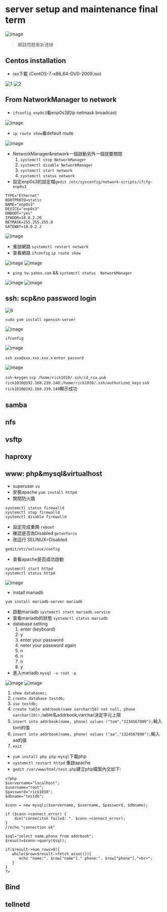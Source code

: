 # server setup and maintenance final term 
![image](https://user-images.githubusercontent.com/62127656/147848323-079665a4-d060-4c3d-83bb-bcec88e969e9.png)
>網路問題重新連線

## Centos installation
* iso下載 (CentOS-7-x86_64-DVD-2009.iso)

![1](https://github.com/cycyucheng1010/NQU/blob/main/Centos7/week2-1.PNG)
![2](https://github.com/cycyucheng1010/NQU/blob/main/Centos7/week2-2.PNG)
## From NatworkManager to network
* ```ifconfig enp0s3```看enp0s3的ip netmask broadcast

![image](https://user-images.githubusercontent.com/62127656/147851039-48b5204f-a13b-46ea-9edd-e532a4f17c04.png)


* ```ip route show```看default route 

![image](https://user-images.githubusercontent.com/62127656/147851033-fc0e4cc9-9465-4108-b02a-6944cfa4f81b.png)
* NetworkManager&network一個啟動另外一個就要關閉
  1. ```systemctl stop NetworkManager ```
  2. ```systemctl disable NetworkManager```
  3. ```systemctl start network```
  4. ```systemctl status network```  
* 設定enp0s3的設定檔```gedit /etc/sysconfig/network-scripts/ifcfg-enp0s3```
```
TYPE="Ethernet"
BOOTPROTO=static
NAME="enp0s3"
DEVICE="enp0s3"
ONBOOT="yes"
IPADDR=10.0.2.20
NETMASK=255.255.255.0
GATEWAY=10.0.2.2

```
![image](https://user-images.githubusercontent.com/62127656/147851449-db8e8ff2-0e0a-4dec-86a4-b311529d33ee.png)

* 重啟網路 ```systemctl restart network```
* 查看網路 ```ifconfig``` ```ip route show```

![image](https://user-images.githubusercontent.com/62127656/147851495-ad2c4929-a05e-4212-b620-1d22f0ca5d80.png)
![image](https://user-images.githubusercontent.com/62127656/147851509-5848628f-9f2d-49c2-890e-43f46da3d92e.png)

* ```ping tw.yahoo.com``` && ```systemctl status  NetworkManager```

![image](https://user-images.githubusercontent.com/62127656/147851535-51fc98f3-dcc9-4653-b760-030b5aabe56c.png)
![image](https://user-images.githubusercontent.com/62127656/147851551-a810da40-80e1-4f18-ab23-f10876e74756.png)

## ssh: scp&no password login
![6](https://github.com/cycyucheng1010/NQU/blob/main/Centos7/week2-6.PNG)

```sudo yum install openssh-server```

![image](https://user-images.githubusercontent.com/62127656/147726971-d46f197c-beec-49f1-b474-ce3bab1ebf0b.png)

```ifconfig```

![image](https://user-images.githubusercontent.com/62127656/147727008-10297aa6-b675-497b-85c7-879d39ead80f.png)

```ssh xxx@xxx.xxx.xxx.x```
```enter passord```

![image](https://user-images.githubusercontent.com/62127656/147729387-862f3772-0402-4615-81f2-656e11c915c9.png)


```ssh-keygen```
```scp /home/rick1010/.ssh/id_rsa.pub rick1010@192.168.239.140:/home/rick1010/.ssh/authorized_keys```
```ssh rick1010@192.168.239.140```顯示成功



## samba
## nfs
## vsftp
## haproxy
## www: php&mysql&virtualhost
* superuser
```su```
* 安裝apache
```yum install httpd```
* 關閉防火牆
```
systemctl status firewalld
systemctl stop firewalld
systemctl disable firewalld
```
* 設定完成重開
```reboot```
* 確認是否為Disabled
```getenforce```
* 改這行 SELINUX=Disabled
```
gedit/etc/selinux/config
```
* 查看apache是否成功啟動
```
systemctl start httpd
systemctl status httpd
```

![image](https://user-images.githubusercontent.com/62127656/147850131-afd19c6c-c5f9-466b-9818-c05a4bad15dd.png)

* install mariadb
```
yum install mariadb-server mariadb
```
* 啟動mariadb
```systemctl start mariadb.service```
* 查看mariadb的狀態
```systemctl status mariadb```
* database setting
  1. enter (keyboard)
  2. y 
  3. enter your password 
  4. neter your password again 
  5. n 
  6. n
  7. n
  8. y
* 進入mariadb
```mysql -u root -p```

![image](https://user-images.githubusercontent.com/62127656/147850372-5f6b188d-2dd7-410a-8c1a-f0ccf7ddc6ed.png)
![image](https://user-images.githubusercontent.com/62127656/147850503-d12d340e-93f8-4514-b30e-067c5309e6fc.png)

  1. ```show databases; ```
  2. ```create database testdb;```
  3. ```use testdb;```
  4. ```create table addrbook(name varchar(50) not null, phone varchar(10));```table名addrbook,varchar決定字元上限
  5. ```insert into addrbook(name, phone) values ("tom","1234567890");```輸入tom的值
  6. ```insert into addrbook(name, phone) values ("aa","1324567890");```輸入aa的值
  7. ```exit```
* ```yum install php php-mysql```下載php
* ```systemctl restart httpd``` 重啟apache
* ```gedit /var/www/html/test.php```建立php檔案內文如下:
```
<?php
$servername="localhost";
$username="root";
$password="rick1010";
$dbname="testdb";

$conn = new mysqli($servername, $username, $password, $dbname);

if ($conn->connect_error) {
    die("conneciton failed: ". $conn->connect_error);
}
//echo "connection ok"

$sql="select name,phone from addrbook";
$result=$conn->query($sql);

if($result->num_rows>0){
   while($row=$result->fetch_assoc()){
      echo "name:". $row["name"]." phone:". $row["phone"]."<br>";
   }
}
?>
```
## Bind
## tellnetd
